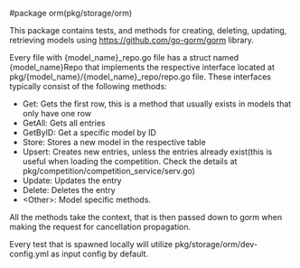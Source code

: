 #package orm(pkg/storage/orm)

This package contains tests, and methods for creating, deleting, updating, retrieving models using https://github.com/go-gorm/gorm library.

Every file with {model_name}_repo.go file has a struct named {model_name}Repo that implements the respective interface located at pkg/{model_name}/{model_name}_repo/repo.go file.
These interfaces typically consist of the following methods:
 - Get: Gets the first row, this is a method that usually exists in models that only have one row
 - GetAll: Gets all entries
 - GetByID: Get a specific model by ID
 - Store: Stores a new model in the respective table
 - Upsert: Creates new entries, unless the entries already exist(this is useful when loading the competition. Check the details at pkg/competition/competition_service/serv.go)
 - Update: Updates the entry
 - Delete: Deletes the entry
 - \<Other\>: Model specific methods.

All the methods take the context, that is then passed down to gorm when making the request for cancellation propagation.

Every test that is spawned locally will utilize pkg/storage/orm/dev-config.yml as input config by default.
